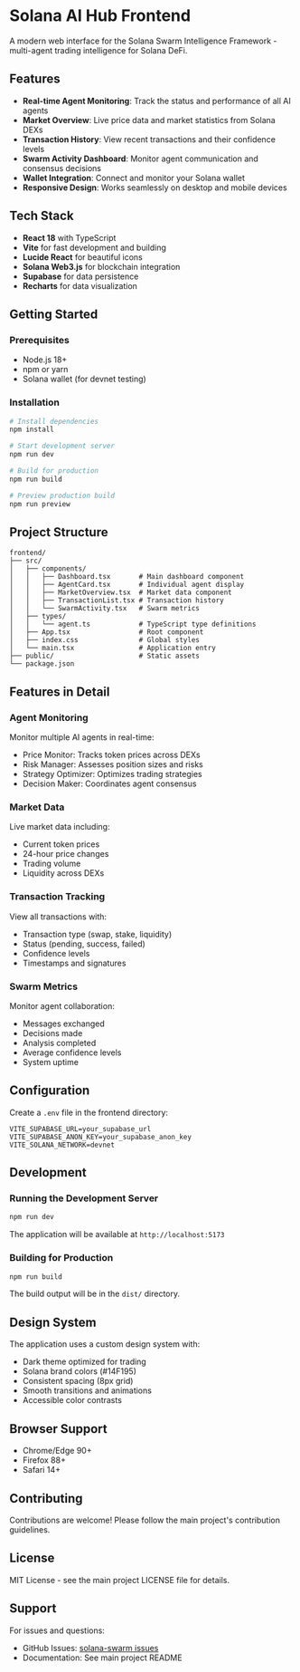 # Solana AI Hub Frontend

A modern web interface for the Solana Swarm Intelligence Framework - multi-agent trading intelligence for Solana DeFi.

## Features

- **Real-time Agent Monitoring**: Track the status and performance of all AI agents
- **Market Overview**: Live price data and market statistics from Solana DEXs
- **Transaction History**: View recent transactions and their confidence levels
- **Swarm Activity Dashboard**: Monitor agent communication and consensus decisions
- **Wallet Integration**: Connect and monitor your Solana wallet
- **Responsive Design**: Works seamlessly on desktop and mobile devices

## Tech Stack

- **React 18** with TypeScript
- **Vite** for fast development and building
- **Lucide React** for beautiful icons
- **Solana Web3.js** for blockchain integration
- **Supabase** for data persistence
- **Recharts** for data visualization

## Getting Started

### Prerequisites

- Node.js 18+
- npm or yarn
- Solana wallet (for devnet testing)

### Installation

```bash
# Install dependencies
npm install

# Start development server
npm run dev

# Build for production
npm run build

# Preview production build
npm run preview
```

## Project Structure

```
frontend/
├── src/
│   ├── components/
│   │   ├── Dashboard.tsx       # Main dashboard component
│   │   ├── AgentCard.tsx       # Individual agent display
│   │   ├── MarketOverview.tsx  # Market data component
│   │   ├── TransactionList.tsx # Transaction history
│   │   └── SwarmActivity.tsx   # Swarm metrics
│   ├── types/
│   │   └── agent.ts            # TypeScript type definitions
│   ├── App.tsx                 # Root component
│   ├── index.css               # Global styles
│   └── main.tsx                # Application entry
├── public/                     # Static assets
└── package.json
```

## Features in Detail

### Agent Monitoring

Monitor multiple AI agents in real-time:
- Price Monitor: Tracks token prices across DEXs
- Risk Manager: Assesses position sizes and risks
- Strategy Optimizer: Optimizes trading strategies
- Decision Maker: Coordinates agent consensus

### Market Data

Live market data including:
- Current token prices
- 24-hour price changes
- Trading volume
- Liquidity across DEXs

### Transaction Tracking

View all transactions with:
- Transaction type (swap, stake, liquidity)
- Status (pending, success, failed)
- Confidence levels
- Timestamps and signatures

### Swarm Metrics

Monitor agent collaboration:
- Messages exchanged
- Decisions made
- Analysis completed
- Average confidence levels
- System uptime

## Configuration

Create a `.env` file in the frontend directory:

```env
VITE_SUPABASE_URL=your_supabase_url
VITE_SUPABASE_ANON_KEY=your_supabase_anon_key
VITE_SOLANA_NETWORK=devnet
```

## Development

### Running the Development Server

```bash
npm run dev
```

The application will be available at `http://localhost:5173`

### Building for Production

```bash
npm run build
```

The build output will be in the `dist/` directory.

## Design System

The application uses a custom design system with:
- Dark theme optimized for trading
- Solana brand colors (#14F195)
- Consistent spacing (8px grid)
- Smooth transitions and animations
- Accessible color contrasts

## Browser Support

- Chrome/Edge 90+
- Firefox 88+
- Safari 14+

## Contributing

Contributions are welcome! Please follow the main project's contribution guidelines.

## License

MIT License - see the main project LICENSE file for details.

## Support

For issues and questions:
- GitHub Issues: [solana-swarm issues](https://github.com/solana-swarm/solana-swarm/issues)
- Documentation: See main project README
